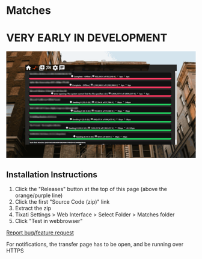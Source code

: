 # Matches

# VERY EARLY IN DEVELOPMENT

![image](https://github.com/theLMGN/Matches/blob/master/screenshot.png?raw=true)

## Installation Instructions

1. Click the "Releases" button at the top of this page (above the orange/purple line)
2. Click the first "Source Code (zip)" link
3. Extract the zip
4. Tixati Settings > Web Interface > Select Folder > Matches folder
5. Click "Test in webbrowser"


[Report bug/feature request](https://github.com/theLMGN/Matches/issues/new)

For notifications, the transfer page has to be open, and be running over HTTPS
